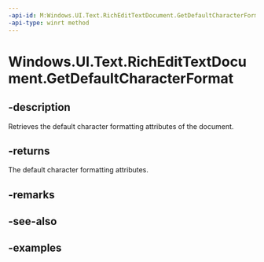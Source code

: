 ```yaml
---
-api-id: M:Windows.UI.Text.RichEditTextDocument.GetDefaultCharacterFormat
-api-type: winrt method
---
```


<!-- Method syntax.
public ITextCharacterFormat RichEditTextDocument.GetDefaultCharacterFormat()
-->

# Windows.UI.Text.RichEditTextDocument.GetDefaultCharacterFormat


## -description

Retrieves the default character formatting attributes of the document.

## -returns

The default character formatting attributes.

## -remarks

## -see-also

## -examples

